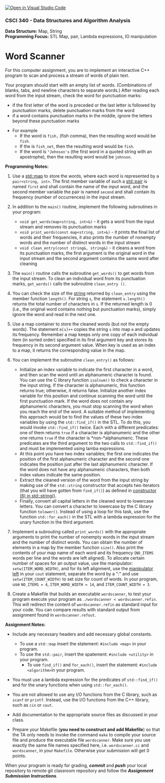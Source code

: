[![Open in Visual Studio Code](https://classroom.github.com/assets/open-in-vscode-c66648af7eb3fe8bc4f294546bfd86ef473780cde1dea487d3c4ff354943c9ae.svg)](https://classroom.github.com/online_ide?assignment_repo_id=8920841&assignment_repo_type=AssignmentRepo)
### CSCI 340 - Data Structures and Algorithm Analysis

**Data Structure:** Map, String <BR>
**Programming Focus:** STL Map, pair, Lambda expressions, IO manipulation

# Word Scanner

For this computer assignment, you are to implement an interactive C++ program to scan and process a stream of words of plain text.

Your program should start with an empty list of words. (Combinations of blanks, tabs, and newline characters to separate words.) After reading each word from the input stream, check the word for punctuation marks:

- if the first letter of the word is preceded or the last letter is followed by punctuation marks, delete punctuation marks from the word
- if a word contains punctuation marks in the middle, ignore the letters beyond these punctuation marks

* For example
  - If the word is `fish,` (fish comma), then the resulting word would be `fish`.
  - If the is `fish_net`, then the resulting word would be `fish`.
  - If the word is `"Johnson's` (the first word in a quoted string with an apostrophe), then the resulting word would be `johnson`. 

**Programming Notes:**

1. Use a [std::map](https://en.cppreference.com/w/cpp/container/map) to store the words, where each word is represented by a `pair<string, int>`. The first member variable of such a [std::pair](https://en.cppreference.com/w/cpp/utility/pair) is named `first` and shall contain the name of the input word, and the second member variable the pair is named `second` and shall contain its frequency (number of occurrences) in the input stream. 

2. In addition to the `main()` routine, implement the following subroutines in your program:
    - `void get_words(map<string, int>&)` - it gets a word from the input stream and removes its punctuation marks
    - `void print_words(const map<string, int>&)` - it prints the final list of words and their frequencies, it also prints the number of nonempty words and the number of distinct words in the input stream
    - `void clean_entry(const string&, string&)` - it cleans a word from its punctuation marks, the first argument is the original word in the input stream and the second argument contains the same word after cleaning

3. The `main()` routine calls the subroutine `get_words()` to get words from the input stream. To clean an individual word from its punctuation marks, `get_words()` calls the subroutine `clean_entry ()`.

4. You can check the size of the [string](http://www.cplusplus.com/reference/string/string/?kw=string) returned by `clean_entry` using the member function `length()`. For string `s`, the statement `s.length()` returns the total number of characters in `s`. If the returned length is 0 (i.e., the original word contains nothing but punctuation marks), simply ignore the word and read in the next one.

5. Use a map container to store the cleaned words (but not the empty words). The statement  `m[s]++` copies the string `s` into map `m` and updates its frequency. Remember a map keeps only one copy of each individual item (in sorted order) specified in its first argument key and stores its frequency in its second argument value. When key is used as an index to a map, it returns the corresponding value in the map.

6. You can implement the subroutine `clean_entry()` as follows:
    - Initialize an index variable to indicate the first character in a word, and then scan the word until an alphanumeric character is found. You can use the C library function `isalnum()` to check a character in the input string. If the character is alphanumeric, this function returns true; otherwise, it returns false. Initialize another index variable for this position and continue scanning the word until the first punctuation mark. If the word does not contain any alphanumeric characters, you must stop scanning the word when you reach the end of the word. A suitable method of implementing this approach would be to find the values of these two index variables by using the `std::find_if()` in the STL. To do this, you would invoke `std::find_if()` twice.  Each with a different predicates: one of them returns `true` if a character is alphanumeric and the other one returns `true` if the character is *non-*alphanumeric. These predicates are the third argument to the two calls to `std::find_if()` and must be implemented using lamba expressions.
    - At this point you have two index variables; the first one indicates the position of the first alphanumeric character and the second one indicates the position just after the last alphanumeric character. If the word does not have any alphanumeric characters, then both index values indicate the same position.
    - Extract the cleaned version of the word from the input string by making use of the `std::string` constructor that accepts two iterators (that you will have gotten from `find_if()`) as defined in [constructor (6) in std::string()](https://en.cppreference.com/w/cpp/string/basic_string/basic_string).
    - Finally, convert all capital letters in the cleaned word to lowercase letters. You can convert a character to lowercase by the C library function `tolower()`. Instead of using a loop for this task, use the function `std::for_each()` in the STL with a lambda expression for the unary function in the third argument.

7. Implement a subrouting called `print_words()` with the appropriate arguments to print the number of nonempty words in the input stream and the number of distinct words. You can obtain the number of elements in a map by the member function `size()`. Also print the contents of your map name of each word and its frequency (`NO_ITEMS` words per line and the words are left aligned). To allocate certain number of spaces for an output value, use the manipulator: `setw(ITEM_WORD_WIDTH)`, and for its left alignment, use the [manipulator left](http://www.cplusplus.com/reference/ios/left/) in your `cout` statement, separate the word by a ":" and use `setw(ITEM_COUNT_WIDTH)` to set size for count of words. In your program, use `NO_ITEMS = 4`, `ITEM_WORD_WIDTH = 14`, and `ITEM_COUNT_WIDTH = 3`.
	
8. Create a Makefile that builds an executable `wordscanner`, to test your program execute your program as `./wordscanner < wordscanner.refin`. This will redirect the content of `wordscanner.refin` as standard input for your code.  You can compare results with standard output from assignment found in `wordscanner.refout`. 

**Assignment Notes:**

* Include any necessary headers and add necessary global constants.
  - To use a `std::map` insert the statement: `#include <map>` in your program.
  - To use the `std::pair`, insert the spatement: `#include <utility>` in your program.
	- To use `find_if()` and `for_each()`, insert the statement: `#include <algorithm>`in your program.

* You must use a lambda expression for the predicates of `std::find_if()` and for the unary functions when using `std::for_each()`.

* You are not allowed to use any I/O functions from the C library, such as `scanf` or `printf`. Instead, use the I/O functions from the C++ library, such as `cin` or `cout`.

- Add documentation to the appropriate source files as discussed in your class.

* Prepare your Makefile (**you need to construct and add Makefile**) so that the TA only needs to invoke the command `make` to compile your source file and produce the executable file `wordscanner`.  Make sure you use exactly the same file names specified here, i.e. `wordscanner.cc` and `wordscanner`, in your `Makefile`. Otherwise your submission will get 0 points.

When your program is ready for grading, ***commit*** and ***push*** your local repository to remote git classroom repository and follow the _**Assignment Submission Instructions**_.
